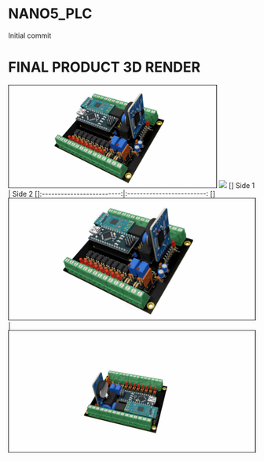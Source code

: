 # NANO5_PLC
Initial commit

# FINAL PRODUCT 3D RENDER

<img src="./doc/Images/FINAL_NANO5_PLC.jpg" width="425"/> <img src="./doc/Images/FINAL_NANO5_PLC2.jpg)" width="425"/> 
[]       Side 1             |  Side 2
[]:-------------------------:|:-------------------------:
[]![Final Product](./doc/Images/FINAL_NANO5_PLC.jpg)  |  ![Final Product](./doc/Images/FINAL_NANO5_PLC2.jpg)